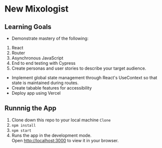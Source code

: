 # New Mixologist

## Learning Goals 

- Demonstrate mastery of the following:
1. React
1. Router
1. Asynchronous JavaScript
1. End to end testing with Cypress
1. Create personas and user stories to describe your target audience.

- Implement global state management through React's UseContext so that state is maintained during routes.
- Create tabable features for accessibility
- Deploy app using Vercel

## Runnnig the App

1. Clone down this repo to your local machine
<code>Clone</code>
1. <code>npm install</code>
1. <code>npm start</code>
1. Runs the app in the development mode.\
Open [http://localhost:3000](http://localhost:3000) to view it in your browser.
